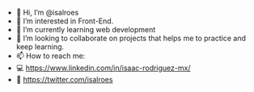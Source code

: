 - 👋 Hi, I’m @isalroes
- 👀 I’m interested in Front-End. 
- 🌱 I’m currently learning web development
- 💞️ I’m looking to collaborate on projects that helps me to practice and keep learning.
- 📫 How to reach me:
- 💻 https://www.linkedin.com/in/isaac-rodriguez-mx/ 
- 🎯 https://twitter.com/isalroes 

<!---
isalroes/isalroes is a ✨ special ✨ repository because its `README.md` (this file) appears on your GitHub profile.
You can click the Preview link to take a look at your changes.
--->

